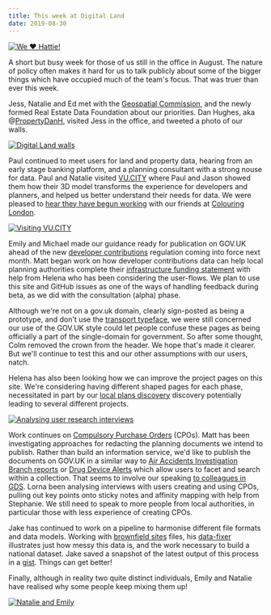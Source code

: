 ```yaml
---
title: This week at Digital Land
date: 2019-08-30
---
```


<a href="https://www.flickr.com/photos/psd/48647648787/in/datetaken-public/" title="We ❤️ Hattie!"><img src="https://live.staticflickr.com/65535/48647648787_26ee37350c_b.jpg"  alt="We ❤️ Hattie!"></a>

A short but busy week for those of us still in the office in August. The nature of policy often makes it hard for us to talk publicly about some of the bigger things which have occupied much of the team's focus. That was truer than ever this week. 

Jess, Natalie and Ed met with the [Geospatial Commission](https://www.gov.uk/government/organisations/geospatial-commission), and the newly formed Real Estate Data Foundation about our priorities. Dan Hughes, aka @<a href="https://twitter.com/PropertyDanH/">PropertyDanH</a>, visited Jess in the office, and tweeted a photo of our walls.

<a href="https://twitter.com/PropertyDanH/status/1167075800916643841"><img src="https://pbs.twimg.com/media/EDJJPU_XsAM5rix.jpg" alt="Digital Land walls"></a>

Paul continued to meet users for land and property data, hearing from an early stage banking platform, and a planning consultant with a strong nouse for data. Paul and Natalie visited <a href="https://vu.city/">VU.CITY</a> where Paul and Jason showed them how their 3D model transforms the experience for developers and planners, and helped us better understand their needs for data. We were pleased to <a href="https://geospatialcommission.blog.gov.uk/2019/08/28/vu-city-bringing-planning-into-the-community/">hear they have begun working</a> with our friends at <a href="https://colouringlondon.org/">Colouring London</a>.

<a href="https://www.flickr.com/photos/psd/48646555352/in/datetaken-public/" title="Visiting VU.CITY"><img src="https://live.staticflickr.com/65535/48646555352_51afc24ac2_b.jpg" alt="Visiting VU.CITY"></a>

Emily and Michael made our guidance ready for publication on GOV.UK ahead of the new [developer contributions](https://digital-land.github.io/project/developer-contributions/) regulation coming into force next month. Matt began work on how developer contributions data can help local planning authorities complete their <a href="https://github.com/digital-land/digital-land/issues/222">infrastructure funding statement</a> with help from Helena who has been considering the user-flows.  We plan to use this site and GitHub issues as one of the ways of handling feedback during beta, as we did with the consultation (alpha) phase. 

Although we're not on a gov.uk domain, clearly sign-posted as being a prototype, and don't use the [transport typeface](https://designnotes.blog.gov.uk/2015/03/11/can-i-use-the-gov-uk-fonts/), we were still concerned our use of the GOV.UK style could let people confuse these pages as being officially a part of the single-domain for government. So after some thought, Colm removed the crown from the header. We hope that's made it clearer. But we'll continue to test this and our other assumptions with our users, natch.

Helena has also been looking how we can improve the project pages on this site. We're considering having different shaped pages for each phase, necessitated in part by our [local plans discovery](https://digital-land.github.io/project/local-plans/) discovery potentially leading to several different projects.

<a href="https://www.flickr.com/photos/psd/48629182018/in/datetaken/" title="Analysing user research interviews"><img src="https://live.staticflickr.com/65535/48629182018_ccdca15d12_b.jpg" alt="Analysing user research interviews"></a>

Work continues on [Compulsory Purchase Orders](https://digital-land.github.io/project/compulsory-purchase-orders/) (CPOs). Matt has been investigating approaches for redacting the planning documents we intend to publish. Rather than build an information service, we'd like to publish the documents on GOV.UK in a similar way to [Air Accidents Investigation Branch reports](https://www.gov.uk/aaib-reports) or [Drug Device Alerts](https://www.gov.uk/drug-device-alerts) which allow users to facet and search within a collection. That seems to involve our speaking [to colleagues in GDS](https://www.gov.uk/guidance/content-design/organising-and-grouping-content-on-gov-uk).  Lorna been analysing interviews with users creating and using CPOs, pulling out key points onto sticky notes and affinity mapping with help from Stephanie. We still need to speak to more people from local authorities, in particular those with less experience of creating CPOs.

Jake has continued to work on a pipeline to harmonise different file formats and data models. Working with [brownfield sites](https://digital-land.github.io/project/brownfield-sites/) files, his [data-fixer](https://github.com/digital-land/data-fixer-prototype/blob/master/index.js#L48) illustrates just how messy this data is, and the work necessary to build a national dataset. Jake saved a snapshot of the latest output of this process in a [gist](https://gist.githubusercontent.com/jakemulley/9e2a078f2e5556e967ec24b73c87e9cd/raw/0aff13d851ae7a66543b11f98f8980457ed464f3/data-fixer-prototype%2520-%2520brownfield%2520site%2520pre-validation). Things can get better!

Finally, although in reality two quite distinct individuals, Emily and Natalie have realised why some people keep mixing them up!

<a href="https://www.flickr.com/photos/psd/48647196093/in/datetaken/" title="Natalie and Emily"><img src="https://live.staticflickr.com/65535/48647196093_bd831acb13_b.jpg" alt="Natalie and Emily"></a>
